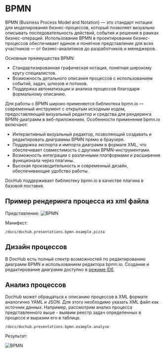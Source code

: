 # BPMN

BPMN (Business Process Model and Notation) — это стандарт нотации для моделирования бизнес-процессов, который позволяет
визуально описывать последовательность действий, события и решения в рамках бизнес-операций. Использование BPMN в
проектировании бизнес-процессов обеспечивает единое и понятное представление для всех участников — от бизнес-аналитиков
до разработчиков и менеджеров.

Основные преимущества BPMN:
- Стандартизированная графическая нотация, понятная широкому кругу специалистов.
- Возможность детального описания процессов с использованием событий, задач, шлюзов и потоков.
- Поддержка автоматизации и анализа процессов благодаря формальному описанию.

Для работы с BPMN широко применяется библиотека bpmn.io — современный инструмент с открытым исходным кодом, предоставляющий
визуальный редактор и средства для рендеринга BPMN-диаграмм в веб-приложениях. Особенности применения bpmn.io включают:

- Интерактивный визуальный редактор, позволяющий создавать и редактировать диаграммы BPMN прямо в браузере.
- Поддержка экспорта и импорта диаграмм в формате XML, что обеспечивает совместимость с другими BPMN-инструментами.
- Возможность интеграции с различными платформами и расширения функционала через плагины.
- Высокая производительность и современный дизайн, обеспечивающие удобство работы.

DocHub поддерживает библиотеку bpmn.io в качестве плагина в базовой поставке. 

## Пример рендеринга процесса из xml файла
Представление:
![BPMN](@document/dochub.presentations.bpmn.example.pizza)


Манифест:
```code-frame
/docs/dochub.presentations.bpmn.example.pizza
```
## Дизайн процессов

В DocHub есть полный спектр возможностей по редактированию диаграмм BPMN и использованием редактора bpmn.io. 
Создание и редактирование диаграмм доступно в [режиме IDE](@document/dochub.ide.modes#Режимы).

## Анализ процессов

DocHub может обращаться к описанию процессов в XML формате аналогично YAML и JSON. Для этого необходимо указать XML
файл как источник данных. Например, рассмотрим анализ процесса представленного выше - выявим реестр задач определенных
в процессе и выразим его в таблице.

```code-frame
/docs/dochub.presentations.bpmn.example.analyse
```

Результат:

![BPMN](@document/dochub.presentations.bpmn.example.analyse)